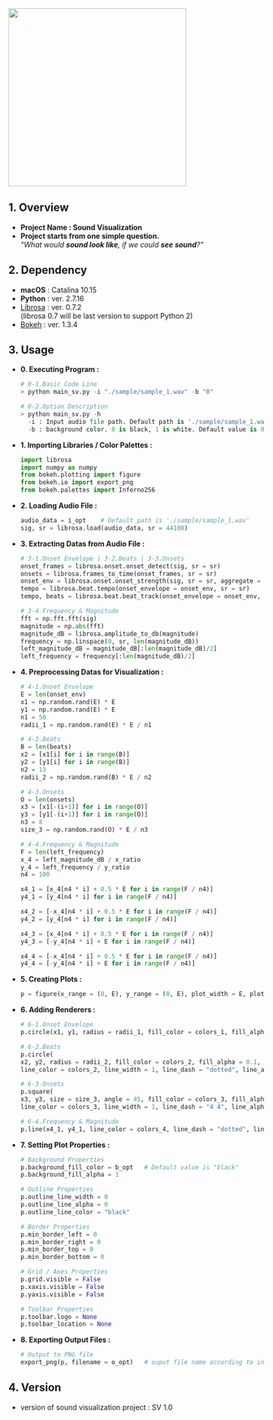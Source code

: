<img src = "https://raw.githubusercontent.com/MYEONGJOONIL/Sound_Visualization/master/thumbnail/thumbnail.jpg" width = "350">

## 1. Overview
- **Project Name : Sound Visualization**
- **Project starts from one simple question.**  
*"What would **sound look like**, if we  could **see sound**?"*

## 2. Dependency
- **macOS** : Catalina 10.15
- **Python** : ver. 2.7.16
- [Librosa](https://librosa.github.io/librosa/) : ver. 0.7.2  
(librosa 0.7 will be last version to support Python 2)
- [Bokeh](https://docs.bokeh.org/en/1.3.4/) : ver. 1.3.4

## 3. Usage
- **0. Executing Program :**  
  ```python
  # 0-1.Basic Code Line
  > python main_sv.py -i "./sample/sample_1.wav" -b "0"
  ```
  ```python
  # 0-2.Option Description
  > python main_sv.py -h
    -i : Input audio file path. Default path is './sample/sample_1.wav'
    -b : background color. 0 is black, 1 is white. Default value is 0(black)
  ```
- **1. Importing Libraries / Color Palettes :**  
  ```python
  import librosa
  import numpy as numpy
  from bokeh.plotting import figure
  from bokeh.io import export_png
  from bokeh.palettes import Inferno256
  ```
- **2. Loading Audio File :**  
  ```python
  audio_data = i_opt    # Default path is './sample/sample_1.wav'
  sig, sr = librosa.load(audio_data, sr = 44100)
  ```
- **3. Extracting Datas from Audio File :**  
  ```python
  # 3-1.Onset Envelope | 3-2.Beats | 3-3.Onsets
  onset_frames = librosa.onset.onset_detect(sig, sr = sr)
  onsets = librosa.frames_to_time(onset_frames, sr = sr)
  onset_env = librosa.onset.onset_strength(sig, sr = sr, aggregate = np.median)
  tempo = librosa.beat.tempo(onset_envelope = onset_env, sr = sr)
  tempo, beats = librosa.beat.beat_track(onset_envelope = onset_env, sr = sr, units = 'time')
  ```
  ```python
  # 3-4.Frequency & Magnitude
  fft = np.fft.fft(sig)
  magnitude = np.abs(fft)
  magnitude_dB = librosa.amplitude_to_db(magnitude)
  frequency = np.linspace(0, sr, len(magnitude_dB))
  left_magnitude_dB = magnitude_dB[:len(magnitude_dB)/2]
  left_frequency = frequency[:len(magnitude_dB)/2]
  ```

- **4. Preprocessing Datas for Visualization :**  
  ```python
  # 4-1.Onset Envelope
  E = len(onset_env)            
  x1 = np.random.rand(E) * E
  y1 = np.random.rand(E) * E
  n1 = 50
  radii_1 = np.random.rand(E) * E / n1
  ```
  ```python
  # 4-2.Beats
  B = len(beats)
  x2 = [x1[i] for i in range(B)]
  y2 = [y1[i] for i in range(B)]
  n2 = 13
  radii_2 = np.random.rand(B) * E / n2
  ```
  ```python
  # 4-3.Onsets
  O = len(onsets)
  x3 = [x1[-(i+1)] for i in range(O)]
  y3 = [y1[-(i+1)] for i in range(O)]
  n3 = 8
  size_3 = np.random.rand(O) * E / n3
  ```
  ```python
  # 4-4.Frequency & Magnitude
  F = len(left_frequency)
  x_4 = left_magnitude_dB / x_ratio
  y_4 = left_frequency / y_ratio
  n4 = 100

  x4_1 = [x_4[n4 * i] + 0.5 * E for i in range(F / n4)]
  y4_1 = [y_4[n4 * i] for i in range(F / n4)]

  x4_2 = [-x_4[n4 * i] + 0.5 * E for i in range(F / n4)]
  y4_2 = [y_4[n4 * i] for i in range(F / n4)]

  x4_3 = [x_4[n4 * i] + 0.5 * E for i in range(F / n4)]
  y4_3 = [-y_4[n4 * i] + E for i in range(F / n4)]

  x4_4 = [-x_4[n4 * i] + 0.5 * E for i in range(F / n4)]
  y4_4 = [-y_4[n4 * i] + E for i in range(F / n4)]
  ```

- **5. Creating Plots :**  
  ```python
  p = figure(x_range = (0, E), y_range = (0, E), plot_width = E, plot_height = E)
  ```

- **6. Adding Renderers :**  
  ```python
  # 6-1.Onset Envelope
  p.circle(x1, y1, radius = radii_1, fill_color = colors_1, fill_alpha = 0.15, line_color = None)
  ```
  ```python
  # 6-2.Beats
  p.circle(
  x2, y2, radius = radii_2, fill_color = colors_2, fill_alpha = 0.1,
  line_color = colors_2, line_width = 1, line_dash = "dotted", line_alpha = 0.8)
  ```
  ```python
  # 6-3.Onsets
  p.square(
  x3, y3, size = size_3, angle = 45, fill_color = colors_3, fill_alpha = 0.1,
  line_color = colors_3, line_width = 1, line_dash = "4 4", line_alpha = 0.8)
  ```
  ```python
  # 6-4.Frequency & Magnitude
  p.line(x4_1, y4_1, line_color = colors_4, line_dash = "dotted", line_width = 0.6, line_alpha = 0.4)
  ```

- **7. Setting Plot Properties :**  
  ```python
  # Background Properties
  p.background_fill_color = b_opt   # Default value is "black"
  p.background_fill_alpha = 1

  # Outline Properties
  p.outline_line_width = 0
  p.outline_line_alpha = 0
  p.outline_line_color = "black"

  # Border Properties
  p.min_border_left = 0
  p.min_border_right = 0
  p.min_border_top = 0
  p.min_border_bottom = 0

  # Grid / Axes Properties
  p.grid.visible = False
  p.xaxis.visible = False
  p.yaxis.visible = False

  # Toolbar Properties
  p.toolbar.logo = None
  p.toolbar_location = None
  ```
- **8. Exporting Output Files :**  
  ```python
  # Output to PNG file
  export_png(p, filename = o_opt)   # ouput file name according to input file name
  ```

## 4. Version
- version of sound visualization project : SV 1.0

